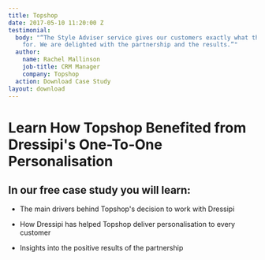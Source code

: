 ```yaml
---
title: Topshop
date: 2017-05-10 11:20:00 Z
testimonial:
  body: "“The Style Adviser service gives our customers exactly what they are looking
    for. We are delighted with the partnership and the results.”"
  author:
    name: Rachel Mallinson
    job-title: CRM Manager
    company: Topshop
  action: Download Case Study
layout: download
---
```


# Learn How Topshop Benefited from Dressipi's One-To-One Personalisation

## In our free case study you will learn:

* The main drivers behind Topshop's decision to work with Dressipi

* How Dressipi has helped Topshop deliver personalisation to every customer

* Insights into the positive results of the partnership